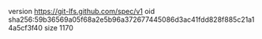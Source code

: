 version https://git-lfs.github.com/spec/v1
oid sha256:59b36569a05f68a2e5b96a372677445086d3ac41fdd828f885c21a14a5cf3f40
size 1170
